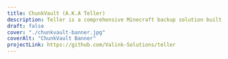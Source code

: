 ```yaml
---
title: ChunkVault (A.K.A Teller)
description: Teller is a comprehensive Minecraft backup solution built with Rust. It is designed to facilitate both local backups and interfacing with the ChunkVault Backend. This dual functionality allows users to maintain local copies of their Minecraft worlds while also leveraging the secure storage capabilities of the ChunkVault Backend.
draft: false
cover: "./chunkvault-banner.jpg"
coverAlt: "ChunkVault Banner"
projectLink: https://github.com/Valink-Solutions/teller
---
```

